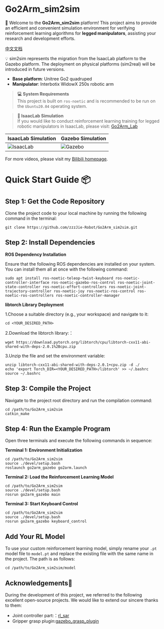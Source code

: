 # Go2Arm_sim2sim
🚀 Welcome to the **Go2Arm_sim2sim** platform! This project aims to provide an efficient and convenient simulation environment for verifying reinforcement learning algorithms for **legged manipulators**, assisting your research and development efforts.

[中文文档](https://github.com/zzzJie-Robot/Go2Arm_sim2sim/blob/main/README_CN.md "中文文档")

💡 sim2sim represents the migration from the IsaacLab platform to the Gazebo platform. The deployment on physical platforms (sim2real) will be introduced in future versions.

- **Base platform**: Unitree Go2 quadruped
- **Manipulator**: Interbotix WidowX 250s robotic arm

>**💻 System Requirements**  
>This project is built on `ros-noetic` and is recommended to be run on the `Ubuntu20.04` operating system.

>**📢 IsaacLab Simulation**  
>If you would like to conduct reinforcement learning training for legged robotic manipulators in IsaacLab, please visit:
>[Go2Arm_Lab](https://github.com/zzzJie-Robot/Go2Arm_Lab)

| IsaacLab Simulation | Gazebo Simulation |
|--------------------|-------------------|
| ![IsaacLab](https://github.com/zzzJie-Robot/Go2Arm_Lab/raw/main/video/IsaacLab.gif) | ![Gazebo](https://github.com/zzzJie-Robot/Go2Arm_Lab/raw/main/video/Gazebo.gif) |

For more videos, please visit my [Bilibili homepage](https://space.bilibili.com/400627082?spm_id_from=333.1007.0.0).

# Quick Start Guide 📦
## Step 1: Get the Code Repository
Clone the project code to your local machine by running the following command in the terminal:  
```
git clone https://github.com/zzzJie-Robot/Go2Arm_sim2sim.git
```

## Step 2: Install Dependencies
**ROS Dependency Installation**

Ensure that the following ROS dependencies are installed on your system. You can install them all at once with the following command:
```
sudo apt install ros-noetic-teleop-twist-keyboard ros-noetic-controller-interface ros-noetic-gazebo-ros-control ros-noetic-joint-state-controller ros-noetic-effort-controllers ros-noetic-joint-trajectory-controller ros-noetic-joy ros-noetic-ros-control ros-noetic-ros-controllers ros-noetic-controller-manager
```
**libtorch Library Deployment**

1.Choose a suitable directory (e.g., your workspace) and navigate to it:
```
cd <YOUR_DESIRED_PATH>
```
2.Download the libtorch library:：
```
wget https://download.pytorch.org/libtorch/cpu/libtorch-cxx11-abi-shared-with-deps-2.0.1%2Bcpu.zip
```
3.Unzip the file and set the environment variable:
```
unzip libtorch-cxx11-abi-shared-with-deps-2.0.1+cpu.zip -d ./
echo 'export Torch_DIR=<YOUR_DESIRED_PATH>/libtorch' >> ~/.bashrc
source ~/.bashrc
```

## Step 3: Compile the Project
Navigate to the project root directory and run the compilation command:

```
cd /path/to/Go2Arm_sim2sim
catkin_make
```

## Step 4: Run the Example Program
Open three terminals and execute the following commands in sequence:

**Terminal 1: Environment Initialization**
```
cd /path/to/Go2Arm_sim2sim
source ./devel/setup.bash
roslaunch go2arm_gazebo go2arm.launch
```
**Terminal 2: Load the Reinforcement Learning Model**
```
cd /path/to/Go2Arm_sim2sim
source ./devel/setup.bash
rosrun go2arm_gazebo main
```
**Terminal 3: Start Keyboard Control**
```
cd /path/to/Go2Arm_sim2sim
source ./devel/setup.bash
rosrun go2arm_gazebo keyboard_control
```

## Add Your RL Model
To use your custom reinforcement learning model, simply rename your `.pt` model file to `model.pt` and replace the existing file with the same name in the project. The path is as follows:
```
cd /path/to/Go2Arm_sim2sim/model
```
## Acknowledgements🙏
During the development of this project, we referred to the following excellent open-source projects. We would like to extend our sincere thanks to them:
- Joint controller part:：[rl_sar](https://github.com/fan-ziqi/rl_sar)
- Gripper grasp plugin:[gazebo_grasp_plugin](https://github.com/JenniferBuehler/gazebo-pkgs)


